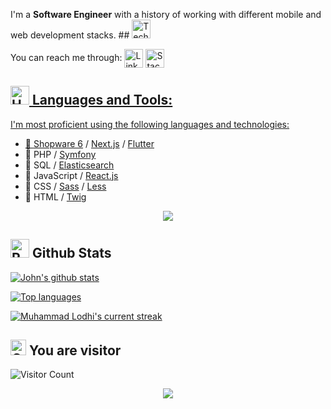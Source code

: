 



I'm a **Software Engineer** with a history of working with different mobile and web development stacks. ## <img src="https://raw.githubusercontent.com/Tarikul-Islam-Anik/Animated-Fluent-Emojis/master/Emojis/People/Technologist.png" alt="Technologist" width="30" height="30" /> 




 You can reach me through: <a href="https://www.linkedin.com/in/muhammad-khan-lodhi/">
 <img  alt="LinkedIn" title="LinkedIn" src="https://img.shields.io/static/v1?message=LinkedIn&logo=linkedin&label=&color=0077B5&logoColor=white&labelColor=&style=for-the-badge" height="30" align="center" /></a>
<a href="https://stackoverflow.com/users/22289437/mlodhi">
 <img  alt="StackOverflow" title="StackOverflow" src="https://img.shields.io/static/v1?message=StackOverflow&logo=stackoverflow&label=&color=F58025&logoColor=FFFFFF&labelColor=&style=for-the-badge" height="30" align="center" />

## <img src="https://raw.githubusercontent.com/Tarikul-Islam-Anik/Animated-Fluent-Emojis/master/Emojis/Objects/Hammer%20and%20Wrench.png" alt="Hammer and Wrench" width="30" height="30" /> **Languages and Tools:**  
I'm most proficient using the following languages and technologies:




* 💙 [Shopware 6](https://github.com/shopware/platform/) / [Next.js](https://github.com/vercel/next.js) / [Flutter](https://github.com/flutter/flutter)
* 🐘 PHP / [Symfony](https://github.com/symfony/)
* 🔎 SQL / [Elasticsearch](https://github.com/elastic/elasticsearch/)
* 🔨️ JavaScript / [React.js](https://github.com/reactjs)
* 🎨 CSS / [Sass](https://github.com/sass/) / [Less](https://github.com/less/)
* 📄 HTML / [Twig](https://github.com/twigphp/)




  
<p align="center">
  <a href="https://skillicons.dev">
    <img src="https://skillicons.dev/icons?i=html,css,js,mysql,php,flutter,tailwind,react,next,nodejs,git,github,postman,stackoverflow" />
  </a>
</p>








## <img src="https://raw.githubusercontent.com/Tarikul-Islam-Anik/Animated-Fluent-Emojis/master/Emojis/Travel%20and%20places/Rocket.png" alt="Rocket" width="30" height="30" /> Github Stats




 [![John's github stats](https://bad-apple-github-readme.vercel.app/api?username=lodhik9&show_icons=true&count_private=true&line_height=20&icon_color=00b3ff&theme=blue-green&title_color=00b3ff)](#)
 
 [![Top languages](https://github-readme-mwendwa.vercel.app/api/top-langs/?username=lodhik9&layout=compact&count_private=true&theme=blue-green&title_color=00b3ff)](#)




[![Muhammad Lodhi's current streak](https://github-readme-streak-stats-blush.vercel.app/?user=lodhik9&count_private=true&theme=blue-green&title_color=00b3ff)](#)








## <img src="https://raw.githubusercontent.com/Tarikul-Islam-Anik/Animated-Fluent-Emojis/master/Emojis/Hand%20gestures/Clapping%20Hands.png" alt="Clapping Hands" width="25" height="25" /> You are visitor
![Visitor Count](https://profile-counter.glitch.me/{lodhik9}/count.svg)




<p align="center">
     <img src="https://capsule-render.vercel.app/api?type=waving&color=gradient&height=100&section=footer"/>
</p>
